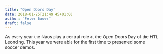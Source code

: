 ```yaml
---
title: "Open Doors Day"
date: 2018-01-25T21:49:45+01:00
author: "Peter Bauer"
draft: false
---
```

As every year the Naos play a central role at the Open Doors Day of the HTL Leonding. This year we were able for the first time to presented some soccer demos.
